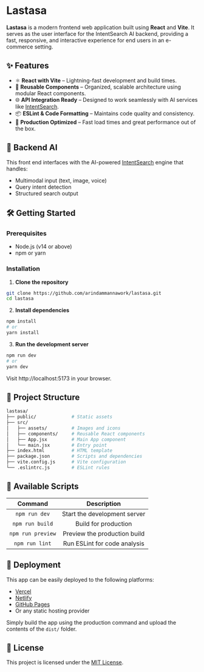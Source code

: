 # Lastasa

**Lastasa** is a modern frontend web application built using **React** and **Vite**. It serves as the user interface for the IntentSearch AI backend, providing a fast, responsive, and interactive experience for end users in an e-commerce setting.

## ✨ Features

- ⚛️ **React with Vite** – Lightning-fast development and build times.
- 🎨 **Reusable Components** – Organized, scalable architecture using modular React components.
- 🌐 **API Integration Ready** – Designed to work seamlessly with AI services like [IntentSearch](https://github.com/AkashKoley012/IntentSearch).
- 📦 **ESLint & Code Formatting** – Maintains code quality and consistency.
- 🚀 **Production Optimized** – Fast load times and great performance out of the box.

## 🧠 Backend AI

This front end interfaces with the AI-powered [IntentSearch](https://github.com/AkashKoley012/IntentSearch) engine that handles:

- Multimodal input (text, image, voice)
- Query intent detection
- Structured search output

## 🛠️ Getting Started

### Prerequisites

- Node.js (v14 or above)
- npm or yarn

### Installation

1. **Clone the repository**

```bash
git clone https://github.com/arindammannawork/lastasa.git
cd lastasa
```

2. **Install dependencies**

```bash
npm install
# or
yarn install
```

3. **Run the development server**

```bash
npm run dev
# or
yarn dev
```
Visit http://localhost:5173 in your browser.

## 🧾 Project Structure

```bash
lastasa/
├── public/             # Static assets
├── src/
│   ├── assets/         # Images and icons
│   ├── components/     # Reusable React components
│   ├── App.jsx         # Main App component
│   └── main.jsx        # Entry point
├── index.html          # HTML template
├── package.json        # Scripts and dependencies
├── vite.config.js      # Vite configuration
└── .eslintrc.js        # ESLint rules
```

## 📜 Available Scripts

| Command           | Description                   |
|:---:|:---:|
| `npm run dev`    | Start the development server  |
| `npm run build`  | Build for production          |
| `npm run preview`| Preview the production build  |
| `npm run lint`   | Run ESLint for code analysis  |

## 🚀 Deployment

This app can be easily deployed to the following platforms:

- [Vercel](https://vercel.com/)
- [Netlify](https://www.netlify.com/)
- [GitHub Pages](https://pages.github.com/)
- Or any static hosting provider

Simply build the app using the production command and upload the contents of the `dist/` folder.

## 📄 License

This project is licensed under the [MIT License](LICENSE).

